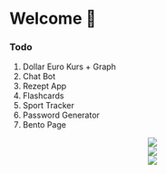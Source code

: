 <h1>Welcome 👋</h1>
<h3>Todo</h3>
<ol>
  <li>Dollar Euro Kurs + Graph</li>
  <li>Chat Bot</li>
  <li>Rezept App</li>
  <li>Flashcards</li>
  <li>Sport Tracker</li>
  <li>Password Generator</li>
  <li>Bento Page</li>
</ol>
<p align="center">
  <img src="https://skillicons.dev/icons?i=html,css,js"/><br>
  <img src="https://skillicons.dev/icons?i=nodejs,react,npm"/><br>
  <img src="https://skillicons.dev/icons?i=vscode,ps,ai"/>
</p>
